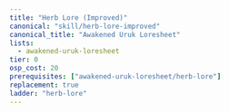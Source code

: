 ```yaml
---
title: "Herb Lore (Improved)"
canonical: "skill/herb-lore-improved"
canonical_title: "Awakened Uruk Loresheet"
lists:
  - awakened-uruk-loresheet
tier: 0
osp_cost: 20
prerequisites: ["awakened-uruk-loresheet/herb-lore"]
replacement: true
ladder: "herb-lore"
---
```

